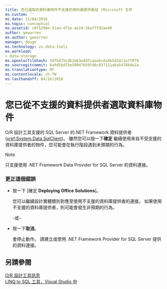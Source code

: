 ```yaml
---
title: 您已選取的資料庫物件不支援的資料庫提供者從 |Microsoft 文件
ms.custom: ''
ms.date: 11/04/2016
ms.topic: conceptual
ms.assetid: c0f1298e-31aa-471e-ae19-1bafffd2ae40
author: gewarren
ms.author: gewarren
manager: douge
ms.technology: vs-data-tools
ms.workload:
- data-storage
ms.openlocfilehash: 5dfb475cdb1b63e4dfcaaebcda4b5d2dc3a7f070
ms.sourcegitcommit: 6a9d5bd75e50947659fd6c837111a6a547884e2a
ms.translationtype: MT
ms.contentlocale: zh-TW
ms.lasthandoff: 04/16/2018
---
```

# <a name="you-have-selected-a-database-object-from-an-unsupported-database-provider"></a>您已從不支援的資料提供者選取資料庫物件
O/R 設計工具支援的 SQL Server 的.NET Framework 資料提供者 (<xref:System.Data.SqlClient>)。 雖然您可以按一下**確定** 繼續使用來自不受支援的資料庫提供者的物件，您可能會在執行階段遇到未預期的行為。  
  
> [!NOTE]
>  只支援使用 .NET Framework Data Provider for SQL Server 的資料連接。  
  
### <a name="to-correct-this-error"></a>更正這個錯誤  
  
- 按一下 [確定 **Deploying Office Solutions**]。

   您可以繼續設計實體類別對應至使用不支援的資料庫提供者的連接。 如果使用不支援的資料庫提供者，則可能會發生非預期的行為。  
  
     -或-  
  
- 按一下**取消**。

   會停止動作。 請建立或使用 .NET Framework Provider for SQL Server 提供的資料連接。  
  
## <a name="see-also"></a>另請參閱
[O/R 設計工具訊息](../data-tools/o-r-designer-messages.md)  
[LINQ to SQL 工具，Visual Studio 中](../data-tools/linq-to-sql-tools-in-visual-studio2.md)